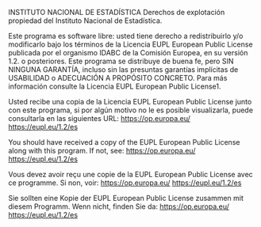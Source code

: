 INSTITUTO NACIONAL DE ESTADÍSTICA Derechos de explotación propiedad del Instituto Nacional de Estadística.

Este programa es software libre: usted tiene derecho a redistribuirlo y/o modificarlo bajo los términos de la Licencia EUPL European Public License publicada por el organismo IDABC de la Comisión Europea, en su versión 1.2. o posteriores.
Este programa se distribuye de buena fe, pero SIN NINGUNA GARANTÍA, incluso sin las presuntas garantías implícitas de USABILIDAD o ADECUACIÓN A PROPÓSITO CONCRETO.
Para más información consulte la Licencia EUPL European Public License1.

Usted recibe una copia de la Licencia EUPL European Public License junto con este programa, si por algún motivo no le es posible visualizarla, puede consultarla en las siguientes URL: 
https://op.europa.eu/ https://eupl.eu/1.2/es 

You should have received a copy of the EUPL European Public License along with this program. If not, see: 
https://op.europa.eu/ https://eupl.eu/1.2/es

Vous devez avoir reçu une copie de la EUPL European Public License avec ce programme.
Si non, voir: https://op.europa.eu/ https://eupl.eu/1.2/es

Sie sollten eine Kopie der EUPL European Public License zusammen mit diesem Programm. Wenn nicht, finden Sie da:
https://op.europa.eu/ https://eupl.eu/1.2/es
